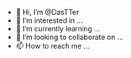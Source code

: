 - 👋 Hi, I’m @DasTTer
- 👀 I’m interested in ...
- 🌱 I’m currently learning ...
- 💞️ I’m looking to collaborate on ...
- 📫 How to reach me ...

<!---
DasTTer/DasTTer is a ✨ special ✨ repository because its `README.md` (this file) appears on your GitHub profile.
You can click the Preview link to take a look at your changes.
--->
